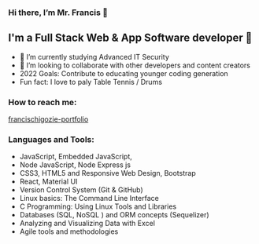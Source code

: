 ### Hi there, I’m Mr. Francis 👋  

## I'm a Full Stack Web & App Software developer 👀
- 🌱 I’m currently studying Advanced IT Security  
- 💞️ I’m looking to collaborate with other developers and content creators
- 2022 Goals: Contribute to educating younger coding generation
- Fun fact: I love to paly Table Tennis / Drums

### How to reach me:

[francischigozie-portfolio](https://francischigozie-portfolio.herokuapp.com/)

### Languages and Tools:

- JavaScript, Embedded JavaScript,
- Node JavaScript, Node Express js
- CSS3, HTML5 and Responsive Web Design, Bootstrap
- React, Material UI
- Version Control System (Git & GitHub)
- Linux basics: The Command Line Interface
- C Programming: Using Linux Tools and Libraries
- Databases (SQL, NoSQL ) and ORM concepts (Sequelizer)
- Analyzing and Visualizing Data with Excel
- Agile tools and methodologies

<!---
francisChigozie/francisChigozie is a ✨ special ✨ repository because its `README.md` (this file) appears on your GitHub profile.
You can click the Preview link to take a look at your changes.
--->
